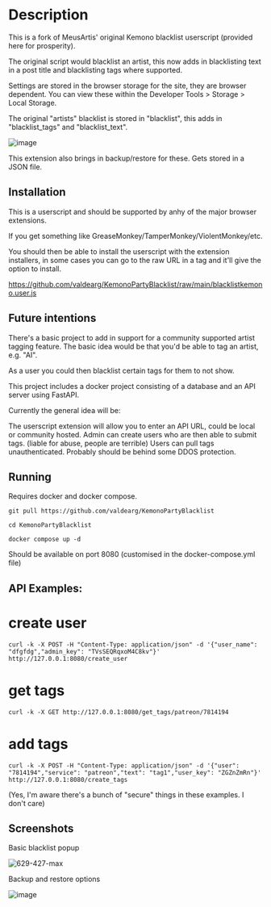 # Description
This is a fork of MeusArtis' original Kemono blacklist userscript (provided here for prosperity).

The original script would blacklist an artist, this now adds in blacklisting text in a post title and blacklisting tags where supported.

Settings are stored in the browser storage for the site, they are browser dependent. You can view these within the Developer Tools > Storage > Local Storage. 

The original "artists" blacklist is stored in "blacklist", this adds in "blacklist_tags" and "blacklist_text".

![image](https://github.com/user-attachments/assets/f7eb6c3d-f6e8-481c-b543-4086cd449525)

This extension also brings in backup/restore for these. Gets stored in a JSON file.

## Installation

This is a userscript and should be supported by anhy of the major browser extensions.

If you get something like GreaseMonkey/TamperMonkey/ViolentMonkey/etc.

You should then be able to install the userscript with the extension installers, in some cases you can go to the raw URL in a tag and it'll give the option to install.

https://github.com/valdearg/KemonoPartyBlacklist/raw/main/blacklistkemono.user.js

## Future intentions

There's a basic project to add in support for a community supported artist tagging feature. The basic idea would be that you'd be able to tag an artist, e.g. "AI".

As a user you could then blacklist certain tags for them to not show.

This project includes a docker project consisting of a database and an API server using FastAPI. 

Currently the general idea will be:

The userscript extension will allow you to enter an API URL, could be local or community hosted.
Admin can create users who are then able to submit tags. (liable for abuse, people are terrible)
Users can pull tags unauthenticated. Probably should be behind some DDOS protection.

## Running
Requires docker and docker compose. 

`git pull https://github.com/valdearg/KemonoPartyBlacklist`

`cd KemonoPartyBlacklist`

`docker compose up -d`

Should be available on port 8080 (customised in the docker-compose.yml file)

## API Examples:

# create user
`curl -k -X POST -H "Content-Type: application/json" -d '{"user_name": "dfgfdg","admin_key": "TVsSEQRqxoM4C8kv"}' http://127.0.0.1:8080/create_user`

# get tags
`curl -k -X GET http://127.0.0.1:8080/get_tags/patreon/7814194`

# add tags
`curl -k -X POST -H "Content-Type: application/json" -d '{"user": "7814194","service": "patreon","text": "tag1","user_key": "ZGZnZmRn"}' http://127.0.0.1:8080/create_tags`

(Yes, I'm aware there's a bunch of "secure" things in these examples. I don't care)

## Screenshots

Basic blacklist popup

![629-427-max](https://github.com/user-attachments/assets/a357e4ac-cf85-47ac-9bc6-cce75f21ba82)

Backup and restore options

![image](https://github.com/user-attachments/assets/13a10cc4-d438-4e27-b216-dd6a3eec3557)
